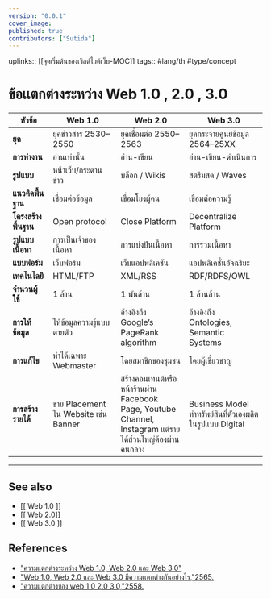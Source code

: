 ```yaml
---
version: "0.0.1"
cover_image:
published: true
contributors: ["Sutida"]
---
```

uplinks:: [[จุดเริ่มต้นของเวิลด์ไวด์เว็บ-MOC]]
tags:: #lang/th #type/concept

# ข้อเเตกต่างระหว่าง Web 1.0 , 2.0 , 3.0
**หัวข้อ** |   **Web 1.0**    |   **Web 2.0**  | **Web 3.0**
 ------------|---------------|--------------|-----------
**ยุค**  |ยุคข่าวสาร 2530–2550|ยุคเชื่อมต่อ 2550–2563 |ยุคกระจายศูนย์ข้อมูล 2564–25XX
**การทำงาน**  |อ่านเท่านั้น | อ่าน-เขียน | อ่าน-เขียน-ดำเนินการ 
**รูปแบบ** |หน้าเว็บ/กระดานข่าว |บล็อก / Wikis |สตรีมสด / Waves
**แนวคิดพื้นฐาน** | เชื่อมต่อข้อมูล | เชื่อมโยงผู้คน | เชื่อมต่อความรู้
**โครงสร้างพื้นฐาน** | Open protocol | Close Platform |Decentralize Platform
**รูปแบบเนื้อหา** | การเป็นเจ้าของเนื้อหา | การแบ่งปันเนื้อหา | การรวมเนื้อหา
**แบบฟอร์ม** | เว็บฟอร์ม |เว็บแอปพลิเคชัน | แอปพลิเคชั่นอัจฉริยะ
**เทคโนโลยี** | HTML/FTP | XML/RSS |RDF/RDFS/OWL
**จำนวนผู้ใช้**| 1 ล้าน | 1 พันล้าน|1 ล้านล้าน
**การให้ข้อมูล** | ให้ข้อมูลความรู้แบบตายตัว |อ้างอิงถึง Google’s PageRank algorithm  | อ้างอิงถึง Ontologies, Semantic Systems 
**การแก้ไข** |  ทำได้เฉพาะ Webmaster |  โดยสมาชิกของชุมชน  |โดยผู้เชี่ยวชาญ 
**การสร้างรายได้** | ขาย Placement ใน Website เช่น Banner |สร้างคอนเทนต์หรือหน้าร้านผ่าน Facebook Page, Youtube Channel, Instagram แต่รายได้ส่วนใหญ่ต้องผ่านคนกลาง  |Business Model ทำทรัพย์สินที่ตัวเองผลิตในรูปแบบ Digital

---
## See also
- [[ Web 1.0 ]]
- [[ Web 2.0]]
- [[ Web 3.0 ]]
## References
- ["ความแตกต่างระหว่าง Web 1.0, Web 2.0 และ Web 3.0"](https://th.natapa.org/difference-between-web-one-web-two-and-web-three-2233)
- ["Web 1.0, Web 2.0 และ Web 3.0 มีความเเตกต่างกันอย่างไร,"2565.](https://zixzax.net/%E0%B8%97%E0%B8%B3%E0%B9%80%E0%B8%A7%E0%B9%87%E0%B8%9A%E0%B9%84%E0%B8%8B%E0%B8%95%E0%B9%8C-%E0%B8%AD%E0%B8%AD%E0%B8%81%E0%B9%81%E0%B8%9A%E0%B8%9A%E0%B9%80%E0%B8%A7%E0%B9%87%E0%B8%9A%E0%B9%84%E0%B8%8B/web-1-0-web-2-0-and-web-3-0/)
- ["ความแตกต่างของ web 1.0 2.0 3.0,"2558. ](http://tanatthakan.blogspot.com/2015/01/web10-20-30-40.html)
